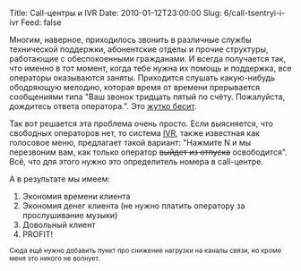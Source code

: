 Title: Call-центры и IVR
Date: 2010-01-12T23:00:00
Slug: 6/call-tsentryi-i-ivr
Feed: false

<p>Многим, наверное, приходилось звонить в различные службы технической поддержки, абонентские отделы и прочие структуры, работающие с обеспокоенными гражданами. И всегда получается так, что именно в тот момент, когда тебе нужна их помощь и поддержка, все операторы оказываются заняты. Приходится слушать какую-нибудь ободряющую мелодию, которая время от времени прерывается сообщениями типа "Ваш звонок тридцать пятый по счёту. Пожалуйста, дождитесь ответа оператора.". Это <a href="http://lurkmore.ru/Взять_и_уебать">жутко бесит</a>.</p>
<p>Так вот решается эта проблема очень просто. Если выясняется, что свободных операторов нет, то система <a href="http://ru.wikipedia.org/wiki/IVR">IVR</a>, также известная как голосовое меню, предлагает такой вариант: "Нажмите N и мы перезвоним вам, как только оператор <del>выйдет из отпуска</del> освободится". Всё, что для этого нужно это определитель номера в call-центре.</p>
<p>А в результате мы имеем:</p>
<ol>
<li>Экономия времени клиента</li>
<li>Экономия денег клиента (не нужно платить оператору за прослушивание музыки)</li>
<li>Довольный клиент</li>
<li>PROFIT!</li>
</ol>
<p><small>Сюда ещё нужно добавить пункт про снижение нагрузки на каналы связи, но кроме меня это никого не волнует.</small></p>
